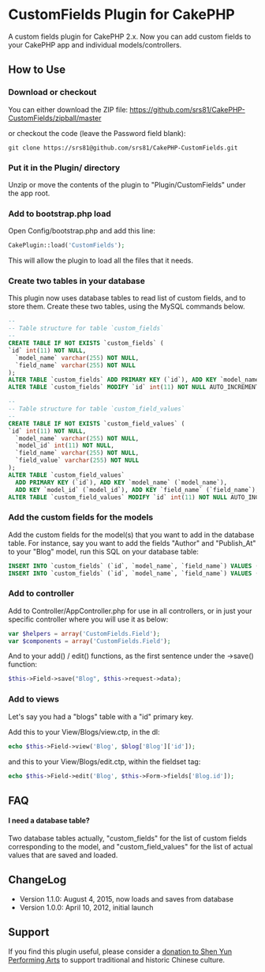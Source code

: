 # CustomFields Plugin for CakePHP

A custom fields plugin for CakePHP 2.x. Now you can add custom fields to your CakePHP app and individual models/controllers.

## How to Use

### Download or checkout

You can either download the ZIP file:
https://github.com/srs81/CakePHP-CustomFields/zipball/master

or checkout the code (leave the Password field blank):

```
git clone https://srs81@github.com/srs81/CakePHP-CustomFields.git
```

### Put it in the Plugin/ directory

Unzip or move the contents of the plugin to "Plugin/CustomFields" under
the app root.

### Add to bootstrap.php load

Open Config/bootstrap.php and add this line:

```php
CakePlugin::load('CustomFields');
```

This will allow the plugin to load all the files that it needs.

### Create two tables in your database

This plugin now uses database tables to read list of custom fields, and to store them. Create these two tables, using 
the MySQL commands below.

```sql
--
-- Table structure for table `custom_fields`
--
CREATE TABLE IF NOT EXISTS `custom_fields` (
`id` int(11) NOT NULL,
  `model_name` varchar(255) NOT NULL,
  `field_name` varchar(255) NOT NULL
);
ALTER TABLE `custom_fields` ADD PRIMARY KEY (`id`), ADD KEY `model_name` (`model_name`);
ALTER TABLE `custom_fields` MODIFY `id` int(11) NOT NULL AUTO_INCREMENT;

--
-- Table structure for table `custom_field_values`
--
CREATE TABLE IF NOT EXISTS `custom_field_values` (
`id` int(11) NOT NULL,
  `model_name` varchar(255) NOT NULL,
  `model_id` int(11) NOT NULL,
  `field_name` varchar(255) NOT NULL,
  `field_value` varchar(255) NOT NULL
);
ALTER TABLE `custom_field_values` 
  ADD PRIMARY KEY (`id`), ADD KEY `model_name` (`model_name`), 
  ADD KEY `model_id` (`model_id`), ADD KEY `field_name` (`field_name`);
ALTER TABLE `custom_field_values` MODIFY `id` int(11) NOT NULL AUTO_INCREMENT;
```

### Add the custom fields for the models

Add the custom fields for the model(s) that you want to add in the database table. For instance, say you want to add the fields "Author" and "Publish_At" to your "Blog" model, run this SQL on your database table:

```sql
INSERT INTO `custom_fields` (`id`, `model_name`, `field_name`) VALUES (NULL, 'Blog', 'Author');
INSERT INTO `custom_fields` (`id`, `model_name`, `field_name`) VALUES (NULL, 'Blog', 'Publish_At');
```

### Add to controller 

Add to Controller/AppController.php for use in all controllers, or 
in just your specific controller where you will use it as below:

```php
var $helpers = array('CustomFields.Field');
var $components = array('CustomFields.Field');
```

And to your add() / edit() functions, as the first sentence under the ->save() function:

```php
$this->Field->save("Blog", $this->request->data);
```

### Add to views

Let's say you had a "blogs" table with a "id" primary key.

Add this to your View/Blogs/view.ctp, in the dl:

```php
echo $this->Field->view('Blog', $blog['Blog']['id']);
```

and this to your View/Blogs/edit.ctp, within the fieldset tag:

```php
echo $this->Field->edit('Blog', $this->Form->fields['Blog.id']);
```

## FAQ

#### I need a database table?

Two database tables actually, "custom_fields" for the list of custom fields corresponding to the model, and
"custom_field_values" for the list of actual values that are saved and loaded.

## ChangeLog

* Version 1.1.0: August 4, 2015, now loads and saves from database
* Version 1.0.0: April 10, 2012, initial launch


## Support

If you find this plugin useful, please consider a [donation to Shen
Yun Performing Arts](https://www.shenyunperformingarts.org/support)
to support traditional and historic Chinese culture.


